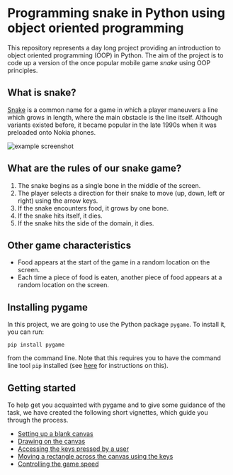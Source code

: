 # Programming snake in Python using object oriented programming

This repository represents a day long project providing an introduction to object oriented programming (OOP) in Python. The aim of the project is to code up a version of the once popular mobile game *snake* using OOP principles.

## What is snake?
[Snake](https://en.wikipedia.org/wiki/Snake_(video_game_genre)) is a common name for a game in which a player maneuvers a line which grows in length, where the main obstacle is the line itself. Although variants existed before, it became popular in the late 1990s when it was preloaded onto Nokia phones.

![example screenshot](https://www.silicon.co.uk/wp-content/uploads/2012/08/snakenokia3310.jpg)

## What are the rules of our snake game?
1. The snake begins as a single bone in the middle of the screen.
2. The player selects a direction for their snake to move (up, down, left or right) using the arrow keys.
3. If the snake encounters food, it grows by one bone.
4. If the snake hits itself, it dies.
5. If the snake hits the side of the domain, it dies.

## Other game characteristics
- Food appears at the start of the game in a random location on the screen.
- Each time a piece of food is eaten, another piece of food appears at a random location on the screen.

## Installing pygame
In this project, we are going to use the Python package `pygame`. To install it, you can run:

`pip install pygame`

from the command line. Note that this requires you to have the command line tool `pip` installed (see [here](https://pip.pypa.io/en/stable/installing/) for instructions on this).

## Getting started
To help get you acquainted with pygame and to give some guidance of the task, we have created the following short vignettes, which guide you through the process.
- [Setting up a blank canvas](./steps/blank_screen.md)
- [Drawing on the canvas](./steps/drawing.md)
- [Accessing the keys pressed by a user](./steps/keys.md)
- [Moving a rectangle across the canvas using the keys](./steps/moving.md)
- [Controlling the game speed](./steps/speed.md)
